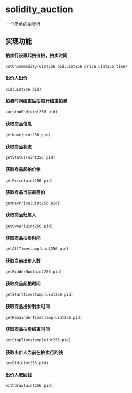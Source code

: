 # solidity_auction
一个简单的拍卖行

## 实现功能
#### 拍卖行设置起拍价格，拍卖时间
```solidity
putOncommodity(uint256 pid,uint256 price,uint256 time)
```
#### 出价人出价
```solidity
bid(uint256 pid)
```
#### 拍卖时间结束后拍卖行结束拍卖
```solidity
auctionEnd(uint256 pid)
```
#### 获取商品信息
```solidity
getName(uint256 pid)
```
#### 获取商品状态
```solidity
getStatus(uint256 pid)
```
#### 获取商品起拍价格
```solidity
getPrice(uint256 pid)
```
#### 获取商品当前最高价
```solidity
getMaxPrice(uint256 pid)
```
#### 获取商品归属人
```solidity
getOwner(uint256 pid)
```
#### 获取商品拍卖时间
```solidity
getAllTimestamp(uint256 pid)
```
#### 获取当前出价人数
```solidity
getBidderNum(uint256 pid)
```
#### 获取商品起拍时间
```solidity
getStartTimestamp(uint256 pid)
```
#### 获取商品出价剩余时间
```solidity
getRemainderTimestamp(uint256 pid)
```
#### 获取商品拍卖结束时间
```solidity
getStopTimestamp(uint256 pid)
```
#### 获取出价人当前在拍卖行的钱
```solidity
getBid(uint256 pid)
```
#### 出价人取回钱
```solidity
withdraw(uint256 pid)
```
